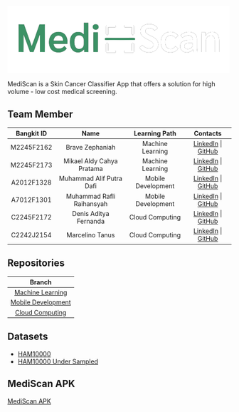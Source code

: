 
#  
![MediScan](https://github.com/bravezephaniah/MediScan_Bangkit2022Capstone/blob/main/LogoMediScan.png)


MediScan is a Skin Cancer Classifier App that offers a solution for high volume - low cost medical screening.

## Team Member

| Bangkit ID |            Name           |    Learning Path      |   Contacts   |
| :---------: | :------------------------: | :-----------------: | :-------: |
| M2245F2162 |       Brave Zephaniah     |  Machine Learning     | [LinkedIn](https://linkedin.com/in/bravez) &#124; [GitHub](https://github.com/bravezephaniah) |
| M2245F2173 | Mikael Aldy Cahya Pratama |  Machine Learning     | [LinkedIn](https://linkedin.com/in/mikaelaldy) &#124; [GitHub](https://github.com/mikaelaldy) |
| A2012F1328 |  Muhammad Alif Putra Dafi | Mobile Development    | [LinkedIn](https://linkedin.com/in/muhammad-alif-putra-dafi) &#124; [GitHub](https://github.com/AlifPD) |
| A7012F1301 | Muhammad Rafli Raihansyah | Mobile Development    | [LinkedIn](https://linkedin.com/in/muhammad-rafli-raihansyah-403b5b222) &#124; [GitHub](https://github.com/Raihansyah-ai) |
| C2245F2172 |   Denis Aditya Fernanda   |  Cloud Computing      | [LinkedIn](https://linkedin.com/in/denisadfer) &#124; [GitHub](https://github.com/denisadfer) |
| C2242J2154 |       Marcelino Tanus     |  Cloud Computing      | [LinkedIn](https://linkedin.com/in/marcelino-tanus-1219b521a) &#124; [GitHub](https://github.com/MarcelinoTanus) |

## Repositories

| Branch |
| :------: |
| [Machine Learning](https://github.com/bravezephaniah/MediScan_Bangkit2022Capstone/tree/ml-dev) |
| [Mobile Development](https://github.com/bravezephaniah/MediScan_Bangkit2022Capstone/tree/md-dev) |
| [Cloud Computing](https://github.com/bravezephaniah/MediScan_Bangkit2022Capstone/tree/cc-dev) |

## Datasets
- [HAM10000](https://www.kaggle.com/datasets/surajghuwalewala/ham1000-segmentation-and-classification)
- [HAM10000 Under Sampled](https://drive.google.com/drive/folders/1ixitEkMm4XfnoYuD85-v52ngMxCv7G2y)

## MediScan APK
[MediScan APK](https://drive.google.com/file/d/1m7CjFysynmrWricVfVhBjxEMevIT4dVQ/view?usp=sharing)

